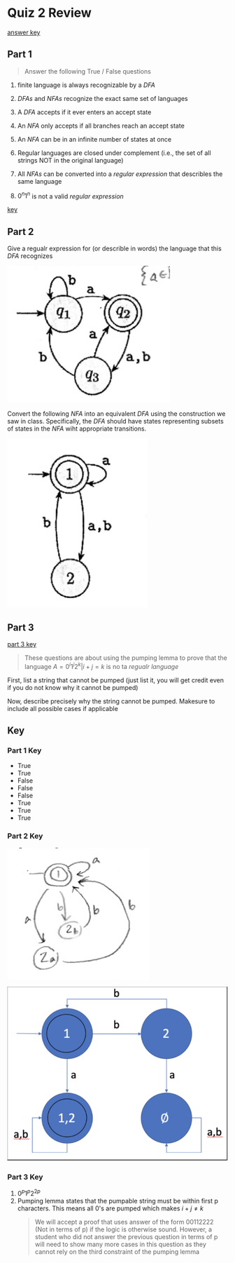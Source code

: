 # Quiz 2 Review
[answer key](#key)

## Part 1

> Answer the following True / False questions

1. finite language is always recognizable by a $DFA$ 

2. $DFAs$ and $NFAs$ recognize the exact same set of languages

3. A $DFA$ accepts if it ever enters an accept state

4. An $NFA$ only accepts if all branches reach an accept state

5. An $NFA$ can be in an infinite number of states at once

6. Regular languages are closed under complement (i.e., the set of all strings NOT in the original language)

7. All $NFAs$ can be converted into a _regular expression_ that describles the same language

8. $0^n1^n$ is not a valid _regular expression_

[key](#part-1-key)
## Part 2

Give a regualr expression for (or describle in words) the language that this $DFA$ recognizes

![g1](../images/g1.png)

Convert the following $NFA$ into an equivalent $DFA$ using the construction we saw in class. Specifically, the $DFA$ should have states representing subsets of states in the $NFA$ wiht appropriate transitions.

![g2](../images/g2.png)

## Part 3
[part 3 key](#p3rt-3-key)

> These questions are about using the pumping lemma to prove that the language $A = {0^i1^j2^k|i + j = k}$ is no ta _regualr language_

First, list a string that cannot be pumped (just list it, you will get credit even if you do not know why it cannot be pumped)

Now, describe precisely why the string cannot be pumped. Makesure to include all possible cases if applicable

## Key 
### Part 1 Key
- True
- True
- False
- False
- False
- True
- True
- True

### Part 2 Key

![g1a](../images/g1a.png)

![g2a](../images/g2a.png)

### Part 3 Key

1. $0^{p}1^{p}2^{2p}$
2. Pumping lemma states that the pumpable string must be within first p characters. This means all 0's are pumped which makes $i + j \neq k$
   >We will accept a proof that uses answer of the form 00112222 (Not in terms of p) if the logic is otherwise sound. However, a student who did not answer the previous question in terms of p will need to show many more cases in this question as they cannot rely on the third constraint of the pumping lemma
